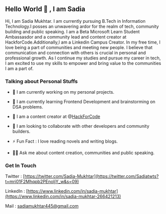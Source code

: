 
## Hello World 👋 , I am Sadia

Hi, I am Sadia Mukhtar. I am currently pursuing B.Tech in Information Technology.I posses an unwavering ardor for the realm of tech, community building and public speaking. I am a Beta Microsoft Learn Student Ambassasdor and a community lead and content creator at HackforCode.Additionally,I am a Linkedin Campus Creator. In my free time, I love being a part of communities and meeting new people. I believe that communication and connection with others is crucial in personal and professional growth. As I continue my studies and pursue my career in tech, I am excited to use my skills to empower and bring value to the communities I am a part of. 
 

### Talking about Personal Stuffs

*   🌱 I am currently working on my personal projects.
    
*   🚀 I am currently learning Frontend Development and brainstorming on DSA problems.
    
*   📝 I am a content creator at @[HackForCode](@HackForCode)
    
*   🤝 I am looking to collaborate with other developers and community builders.
    
*   ⚡ Fun Fact : I love reading novels and writing blogs.

*   🙆‍♀️ Ask me about content creation, communities and public speaking.
    

### Get In Touch

Twitter : [https://twitter.com/Sadia-Mukhtar](https://twitter.com/Sadiatwts?t=mri01F2Mhqpb2PEnoIjY_w&s=09)

LinkedIn : [https://www.linkedin.com/in/sadia-mukhtar](https://www.linkedin.com/in/sadia-mukhtar-266421213)

Mail : [sadiamukhtar445@gmail.com](http://sadiamukhtar445@gmail.com)



<!--
**saadiamukhtar/saadiamukhtar** is a ✨ _special_ ✨ repository because its `README.md` (this file) appears on your GitHub profile.

Here are some ideas to get you started:

- 🔭 I’m currently working on ...
- 🌱 I’m currently learning ...
- 👯 I’m looking to collaborate on ...
- 🤔 I’m looking for help with ...
- 💬 Ask me about ...
- 📫 How to reach me: ...
- 😄 Pronouns: ...
- ⚡ Fun fact: ...
-->
